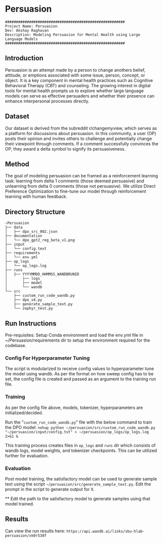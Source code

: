 # Persuasion
```
#######################################################
Project Name: Persuasion
Dev: Akshay Raghavan
Description: Modeling Persuasion for Mental Health using Large Language Models
#######################################################
```

## Introduction
Persuasion is an attempt made by a person to change anothers belief, attitude, or emptions associated with some issue, person, concept, or object. It is a key component in mental health practices such as Cognitive Behavioral Therapy (CBT) and counseling. The growing interest in digital tools for mental health prompts us to explore whether large language models can serve as effective persuaders and whether their presence can enhance interpersonal processes directly.

## Dataset
Our dataset is derived from the subreddit r/changemyview, which serves as a platform for discussions about persuasion. In this community, a user (OP) posts their opinion and invites others to challenge and potentially change their viewpoint through comments. If a comment successfully convinces the OP, they award a delta symbol to signify its persuasiveness.

## Method
The goal of modeling persuasion can be framed as a reinforcement learning task: learning from delta 1 comments (those deemed persuasive) and unlearning from delta 0 comments (those not persuasive). We utilize Direct Preference Optimization to fine-tune our model through reinforcement learning with human feedback.

## Directory Structure
```
~Persuasion
├── data
│   ├── dpo_src_002.json
├── documentation
│   └── dpo_gpt2_reg_beta_v1.png
├── input
│   └── config.text
├── requirements
│   └── env.yml
├── op_logs
│   └── op_logs.log
├── runs
│   ├── YYYYMMDD_HHMMSS_WANDBRUNID
│       ├── logs
│       ├── model
│       └── wandb
└── src
    ├── custom_run_code_wandb.py
    ├── dpo_v4.py
    ├── generate_sample_text.py
    └── zephyr_test.py
```
## Run Instructions
Pre-requisites: Setup Conda environment and load the env.yml file in ~/Persuasion/requirements dir to setup the environment required for the codebase.

### Config For Hyperparameter Tuning
The script is modularized to receive config values to hyperparameter tune the model using wandb. As per the format on how sweep config has to be set, the config file is created and passed as an argument to the training run file.


### Training
As per the config file above, models, tokenizer, hyperparameters are initialized/decided.

Run the "```custom_run_code_wandb.py```" file with the below command to train the DPO model:
```nohup python ~/persuasion/src/custom_run_code_wandb.py "~/persuasion/input/config.txt" > ~/persuasion/op_logs/op_logs.log 2>&1 &```

This training process creates files in ```op_logs``` and ```runs``` dir which consists of wandb logs, model weights, and tokenizer checkpoints. This can be utilized further for evaluation.


### Evaluation
Post model training, the satisfactory model can be used to generate sample text using the script ```~/persuasion/src/generate_sample_text.py```. Edit the prompt in the script to generate output for it.

** Edit the path to the satisfactory model to generate samples using that model trained.

## Results
Can view the run results here: ```https://api.wandb.ai/links/sbu-hlab-persuasion/xk0r538f```
